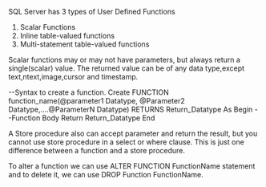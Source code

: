 SQL Server has 3 types of User Defined Functions
1. Scalar Functions
2. Inline table-valued functions
3. Multi-statement table-valued functions

Scalar functions may or may not have parameters, but always return a single(scalar) value. 
The returned value can be of any data type,except text,ntext,image,cursor and timestamp.

--Syntax to create a function.
Create FUNCTION function_name(@parameter1 Datatype, @Parameter2 Datatype,....@ParameterN Datatype)
RETURNS Return_Datatype
As
Begin
	--Function Body
	Return Return_Datatype
End


A Store procedure also can accept parameter and return the result, but you cannot use store procedure
in a select or where clause. This is just one difference between a function and a store procedure.

To alter a function we can use ALTER FUNCTION FunctionName statement and to delete it, we can use DROP Function FunctionName.